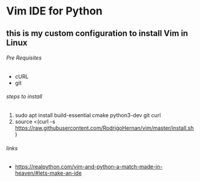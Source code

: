 # Vim IDE for Python
## this is my custom configuration to install Vim in Linux

###### Pre Requisites
- cURL
- git


###### steps to install
1. sudo apt install build-essential cmake python3-dev git curl
2. source <(curl -s https://raw.githubusercontent.com/RodrigoHernan/vim/master/install.sh)

###### links
- https://realpython.com/vim-and-python-a-match-made-in-heaven/#lets-make-an-ide
